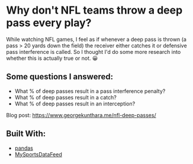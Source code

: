 # Why don't NFL teams throw a deep pass every play?

While watching NFL games, I feel as if whenever a deep pass is thrown (a pass > 20 yards down the field) the receiver either catches it or defensive pass interference is called. So I thought I'd do some more research into whether this is actually true or not. 😀

## Some questions I answered:

* What % of deep passes result in a pass interference penalty?
* What % of deep passes result in a catch? 
* What % of deep passes result in an interception? 

Blog post: https://www.georgekunthara.me/nfl-deep-passes/

## Built With:

* [pandas](https://pandas.pydata.org/)
* [MySportsDataFeed](https://github.com/MySportsFeeds/mysportsfeeds-python)
